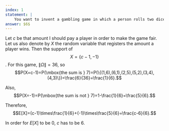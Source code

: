 ```yaml
---
index: 1
statement: |
    You want to invent a gambling game in which a person rolls two dice and is paid some money if the sum is $7$, but otherwise he loses his money. How much should you pay him for winning a \\$1 bet if you want this to be a fair game, that is, to have expected value $0$?
answer: $6$
---
```

Let $c$ be that amount I should pay a player in order to make the game fair. Let us also denote by $X$ the random variable that registers the amount a player wins. Then the support of $$X=\{c-1,-1\}$$. For this game, $\|\Omega\|=36$, so $$P(X=c-1)=P(\mbox{the sum is } 7)=P(\{(1,6),(6,1),(2,5),(5,2),(3,4),(4,3)\})=\frac{6}{36}=\frac{1}{6}.$$

Also,  $$P(X=-1)=P(\mbox{the sum is not } 7)=1-\frac{1}{6}=\frac{5}{6}.$$

Therefore, $$E[X]=(c-1)\times\frac{1}{6}+(-1)\times\frac{5}{6}=\frac{c-6}{6}.$$

In order for $E[X]$ to be $0$, $c$ has to be $6$.
